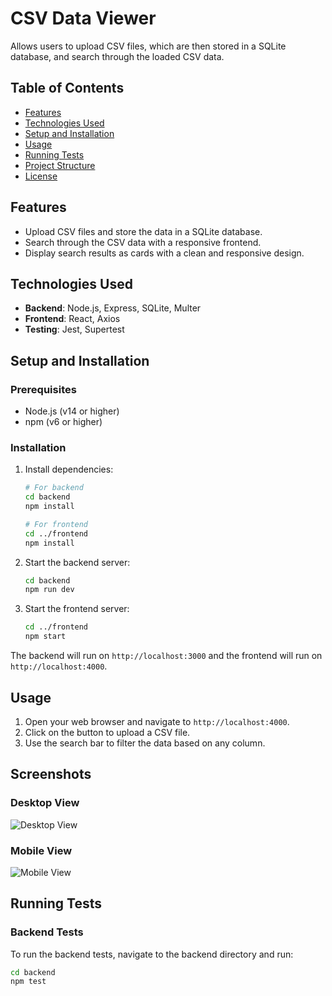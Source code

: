 # CSV Data Viewer

Allows users to upload CSV files, which are then stored in a SQLite database, and search through the loaded CSV data.

## Table of Contents

- [Features](#features)
- [Technologies Used](#technologies-used)
- [Setup and Installation](#setup-and-installation)
- [Usage](#usage)
- [Running Tests](#running-tests)
- [Project Structure](#project-structure)
- [License](#license)

## Features

- Upload CSV files and store the data in a SQLite database.
- Search through the CSV data with a responsive frontend.
- Display search results as cards with a clean and responsive design.

## Technologies Used

- **Backend**: Node.js, Express, SQLite, Multer
- **Frontend**: React, Axios
- **Testing**: Jest, Supertest

## Setup and Installation

### Prerequisites

- Node.js (v14 or higher)
- npm (v6 or higher)

### Installation

1. Install dependencies:

    ```bash
    # For backend
    cd backend
    npm install

    # For frontend
    cd ../frontend
    npm install
    ```

2. Start the backend server:

    ```bash
    cd backend
    npm run dev
    ```

3. Start the frontend server:

    ```bash
    cd ../frontend
    npm start
    ```

The backend will run on `http://localhost:3000` and the frontend will run on `http://localhost:4000`.

## Usage

1. Open your web browser and navigate to `http://localhost:4000`.
2. Click on the button to upload a CSV file.
3. Use the search bar to filter the data based on any column.

## Screenshots

### Desktop View

![Desktop View](./images/prints/desktop_view.png)

### Mobile View

![Mobile View](./images/prints/mobile_view.png)

## Running Tests

### Backend Tests

To run the backend tests, navigate to the backend directory and run:

```bash
cd backend
npm test
